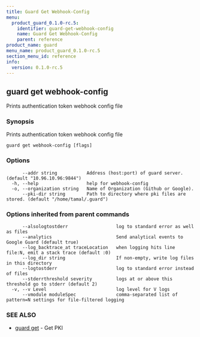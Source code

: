 ```yaml
---
title: Guard Get Webhook-Config
menu:
  product_guard_0.1.0-rc.5:
    identifier: guard-get-webhook-config
    name: Guard Get Webhook-Config
    parent: reference
product_name: guard
menu_name: product_guard_0.1.0-rc.5
section_menu_id: reference
info:
  version: 0.1.0-rc.5
---
```


## guard get webhook-config

Prints authentication token webhook config file

### Synopsis


Prints authentication token webhook config file

```
guard get webhook-config [flags]
```

### Options

```
      --addr string           Address (host:port) of guard server. (default "10.96.10.96:9844")
  -h, --help                  help for webhook-config
  -o, --organization string   Name of Organization (Github or Google).
      --pki-dir string        Path to directory where pki files are stored. (default "/home/tamal/.guard")
```

### Options inherited from parent commands

```
      --alsologtostderr                  log to standard error as well as files
      --analytics                        Send analytical events to Google Guard (default true)
      --log_backtrace_at traceLocation   when logging hits line file:N, emit a stack trace (default :0)
      --log_dir string                   If non-empty, write log files in this directory
      --logtostderr                      log to standard error instead of files
      --stderrthreshold severity         logs at or above this threshold go to stderr (default 2)
  -v, --v Level                          log level for V logs
      --vmodule moduleSpec               comma-separated list of pattern=N settings for file-filtered logging
```

### SEE ALSO
* [guard get](/products/guard/0.1.0-rc.5/reference/guard_get)	 - Get PKI

